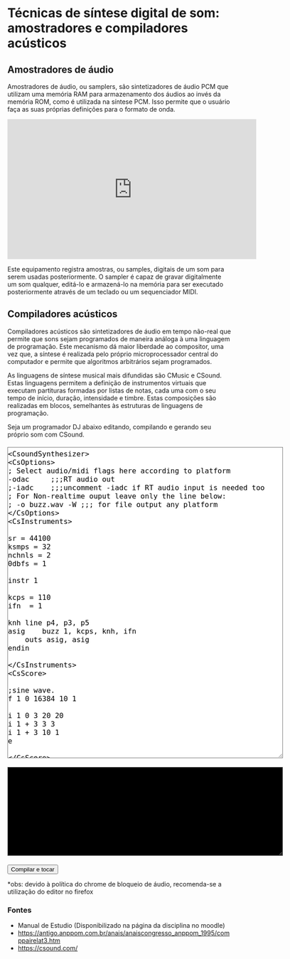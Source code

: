 <script type="text/javascript" src="js/csound.js"></script>
<script>
  // called by csound.js
  function moduleDidLoad() {
    console.log("Module loaded!");
  }

  function attachListeners() {
    document.getElementById("compile").
    addEventListener("click", compileAndRun);
    document.getElementById("csound_code").
    addEventListener("change", reset);
  }

  var count = 0;

  function handleMessage(message) {
    var element = document.getElementById('console');
    element.value += message;
    element.scrollTop = 99999; // focus on bottom
    count += 1;
    if (count == 1000) {
      element.value = ' ';
      count = 0;
    }
  }

  var started = false;

  function reset() {
    csound.Csound.stop();
    csound.Csound.reset();
    started = false;
  }

  function play() {
    let code = document.getElementById("csound_code").value;
    csound.Csound.compileCSD(code);
    csound.Csound.start();
    started = true;
  }

  // click handler
  function compileAndRun() {
    if (started)
      reset();
    play();
  }
</script>

<style>
#console {
  font-family: Monospace;
  color: #b5b6ff;
  background-color: #000000;
  font-size: 16px;
  width: 620px;
  height: 200px;
  display: flex;
  align-items: center;
  justify-content: center;
  border-style: solid;
  padding: 20px 0px;
  margin: 20px 0;
}

#csound_code {
  font-family: Monospace;
  font-size: 16px;
  width: 620px;
  height: 700px;
  display: flex;
  align-items: center;
  justify-content: center;
  border-style: solid;
  padding: 5px 0px;
  margin: 20px 0;
}
</style>

# Técnicas de síntese digital de som: amostradores e compiladores acústicos

## Amostradores de áudio

Amostradores de áudio, ou samplers, são sintetizadores de áudio PCM que utilizam uma memória RAM
para armazenamento dos áudios ao invés da memória ROM, como é utilizada na síntese PCM.
Isso permite que o usuário faça as suas próprias definições para o formato de onda.

<iframe width="560" height="315" src="https://www.youtube.com/embed/ERy-99vXxnM?start=55" title="YouTube video player" frameborder="0" allow="accelerometer; autoplay; clipboard-write; encrypted-media; gyroscope; picture-in-picture" allowfullscreen></iframe>

Este equipamento registra amostras, ou samples, digitais de um som para serem usadas
posteriormente. O sampler é capaz de gravar digitalmente um som qualquer, editá-lo
e armazená-lo na memória para ser executado posteriormente através de um teclado
ou um sequenciador MIDI.

  <!-- <p>
    Para gravar um som no sampler, basta conectar à sua entrada de áudio um microfone (ou
    uma outra fonte de sinal, como um toca-discos de CD, por exemplo) e iniciar o processo de
    digitalização, que é efetuado pelo conversor analógico/digital do sampler. Nesse momento, o
    som já digitalizado é armazenado então na memória interna do sampler, onde é devidamente
    processado e configurado para ser uma forma-de-onda (“waveform”) utilizável na edição de
    timbres, daí então um processo igual ao dos sintetizadores digitais convencionais que utilizam
    síntese subtrativa, que dará o resultado final, ou seja, um timbre que pode ser controlado por
    um teclado ou por um seqüenciador MIDI.
  </p> -->
  <!-- <p>
    A principal diferença do sampler para um sintetizador comum é que as formas-de-onda não
    estão fixas na memória, e podem ser carregadas pelo usuário. Isso faz do sampler um
    equipamento dependente da qualidade das amostras que nele serão colocadas (sampleadas
    pelo próprio usuário ou carregadas a partir de CD-ROMs criados por empresas especializadas).
    O sampler é, portanto, um instrumento extremamente flexível e “atualizável”, pois a parte
    principal - os timbres - podem ser trocados desde a fonte, diferentemente de um sintetizador
    que possui formas-de-onda fixas, para sempre.
  </p> -->
  <!-- <p>
    Estando a amostra na memória, é necessário ajustá-la adequadamente para que possa ser
    usada. Um dos aspectos mais importantes a se entender no processo de sampling é quanto à
    faixa utilizável de uma amostra. Todo som natural (voz humana, violino, etc) possui uma
    característica chamada de “formante”, que delineia as amplitudes dos harmônicos presentes
    em seu espectro de freqüências, conforme um padrão próprio. Essa formante está diretamente
    associada ao dispositivo físico onde o som é gerado (corpo do violino, estrutura da laringe,
    etc). Isso faz com que mesmo notas de alturas diferentes tenham um contorno bastante
    similar nas amplitudes do espectro.
  </p> -->
  <!-- <p>
    Na a seguir podemos observar o que foi descrito acima. O diagrama A mostra o espectro de
    freqüências produzido pela nota Lá 3 de um violino. A formante (representada pela linha
    vermelha), nesse caso, mostra algumas ênfases, principalmente nas proximidades das
    freqüências de 4.300, 8.700 e 12.000 Hz. O diagrama B mostra o espectro de freqüências
    produzido pela nota Lá 4 do mesmo violino. Observe que sua formante mostra praticamente as
    mesmas ênfases da nota Lá 3. Este exemplo deixa claro que, nos sons naturais, as
    características de amplitude do espectro são fixas, de acordo com uma formante própria, não
    se alterando com a altura do som.
  </p> -->
  <!-- <p>
    Se tentarmos usar a nota Lá 3 para gerar a nota Lá 4, efetuando uma transposição por
    processamento digital (dobrando a freqüência por meio de um recurso simples de “pitch
    shifting”), teremos uma nota Lá 4 com um espectro de freqüências obedecendo a uma
    formante completamente diferente da original daquele violino (diagrama C). Na prática, isso
    fará com que o som dessa nota Lá 4 soe estranho (ainda que com características de violino).
    Isso é bastante perceptível quando se aumenta a velocidade de um gravador de fita (será que
    alguém ainda tem um?) ou aumentando a sampling rate na reprodução do som digital. Se a
    gravação original contém voz, por exemplo, o resultado será bem engraçado, com a
    característica de “voz de pato”.
  </p> -->
  <!-- <p>
    Além da deterioração da formante, podem ocorrer também outros problemas ao se transpor
    uma amostra. O efeito de vibrato, por exemplo, que se caracteriza por uma leve modulação na
    freqüência do som, da ordem de 5 Hz, pode se tornar irritante ao se transpor a amostra para o
    dobro da freqüência. Outros efeitos, como os ataques de metais, o ruído de sopro de uma
    flauta, e mesmo a reverberação acústica presente na amostra, podem ser totalmente
    descaracterizados após uma transposição acentuada.
  </p> -->
  <!-- <p>
    Por isso, para se samplear um som natural, é necessário fazer várias amostragens, 
    evitandose ao máximo o aproveitamento da amostra de uma nota para as demais. Esse processo é
    chamado de “multisampling”, e associa uma amostra a um pequeno grupo de notas (veja
    figura a seguir). Idealmente, cada nota deveria ter sua própria amostra, mas como a
    quantidade de amostras está diretamente associada à capacidade de armazenamento de
    memória, que custa caro, os fabricantes têm que encontrar uma relação viável entre o custo
    (número de amostras) e a qualidade, para poder colocar seu equipamento no mercado.
  </p> -->
  <!-- <p>
    Existem algoritmos sofisticados de pitch-shifting que permitem fazer grandes alterações da
    freqüência da amostra sem que haja uma deterioração perceptível da formante. Um exemplo
    disso é a tecnologia Variphrase da Roland. A aplicação mais evidente do processo de
    multisampling são os kits de bateria e percussão, onde cada tecla (nota) está associada a um
    único timbre, composto por sua própria amostra.
  </p> -->
## Compiladores acústicos

Compiladores acústicos são sintetizadores de áudio em tempo não-real que
permite que sons sejam programados de maneira análoga à uma linguagem de
programação. Este mecanismo dá maior liberdade ao compositor, uma vez que, a síntese
é realizada pelo próprio microprocessador central do computador e permite que
algoritmos arbitrários sejam programados.

As linguagens de síntese musical mais difundidas são CMusic e CSound. Estas 
linguagens permitem a definição de instrumentos virtuais que executam partituras
formadas por listas de notas, cada uma com o seu tempo de início, duração, intensidade e
timbre. Estas composições são realizadas em blocos, semelhantes às estruturas de
linguagens de programação.

Seja um programador DJ abaixo editando, compilando e gerando seu próprio som
com CSound.

<textarea id="csound_code" name="csound_code">
<CsoundSynthesizer>
<CsOptions>
; Select audio/midi flags here according to platform
-odac     ;;;RT audio out
;-iadc    ;;;uncomment -iadc if RT audio input is needed too
; For Non-realtime ouput leave only the line below:
; -o buzz.wav -W ;;; for file output any platform
</CsOptions>
<CsInstruments>

sr = 44100
ksmps = 32
nchnls = 2
0dbfs = 1

instr 1

kcps = 110
ifn  = 1

knh	line p4, p3, p5
asig	buzz 1, kcps, knh, ifn
	outs asig, asig
endin

</CsInstruments>
<CsScore>

;sine wave.
f 1 0 16384 10 1

i 1 0 3 20 20
i 1 + 3 3 3
i 1 + 3 10 1
e

</CsScore>
</CsoundSynthesizer>
</textarea>
<textarea id="console" readonly name="console"></textarea>
<button id="compile">Compilar e tocar</button>

\*obs: devido à política do chrome de bloqueio de áudio, recomenda-se a utilização do editor no firefox

### Fontes
 - Manual de Estudio (Disponibilizado na página da disciplina no moodle)
 - https://antigo.anppom.com.br/anais/anaiscongresso_anppom_1995/comppairelat3.htm
 - https://csound.com/
